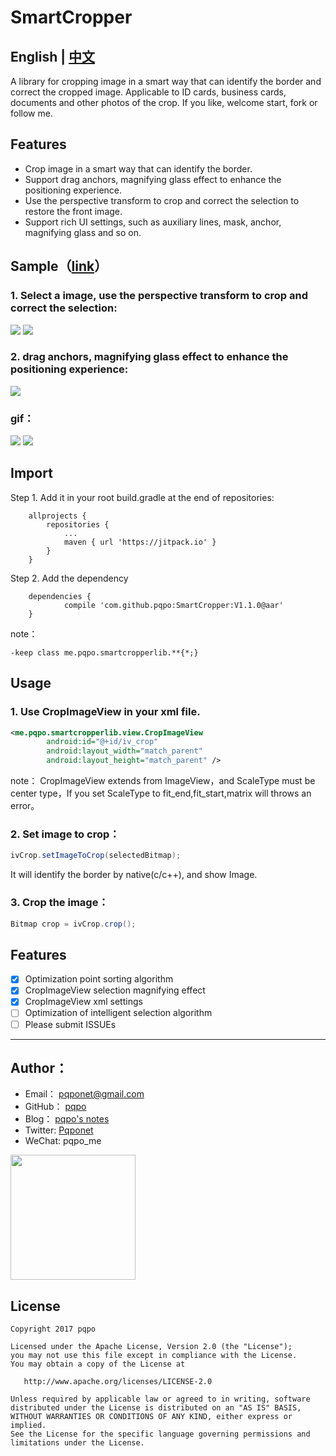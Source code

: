 # SmartCropper

## English | [中文](README.md)

A library for cropping image in a smart way that can identify the border and correct the cropped image. Applicable to ID cards, business cards, documents and other photos of the crop. If you like, welcome start, fork or follow me.


## Features

- Crop image in a smart way that can identify the border.
- Support drag anchors, magnifying glass effect to enhance the positioning experience.
- Use the perspective transform to crop and correct the selection to restore the front image.
- Support rich UI settings, such as auxiliary lines, mask, anchor, magnifying glass and so on.

## Sample（[link](art/SmartCropperSampleV5.apk)）

### 1. Select a image, use the perspective transform to crop and correct the selection:

![](art/smart_crop_1.png)
![](art/cropped_1.png)

### 2. drag anchors, magnifying glass effect to enhance the positioning experience:

![](art/advance_crop_2.png)

### gif：

![](art/smartcropper_photo.gif)
![](art/smartcropper_album_1.gif)

## Import

Step 1. Add it in your root build.gradle at the end of repositories:
```
	allprojects {
		repositories {
			...
			maven { url 'https://jitpack.io' }
		}
	}
```

Step 2. Add the dependency
```
	dependencies {
	        compile 'com.github.pqpo:SmartCropper:V1.1.0@aar'
	}
```

note：

```
-keep class me.pqpo.smartcropperlib.**{*;}
```  

## Usage  

### 1. Use CropImageView in your xml file.  
```xml
<me.pqpo.smartcropperlib.view.CropImageView   
        android:id="@+id/iv_crop"  
        android:layout_width="match_parent" 
        android:layout_height="match_parent" />  
```  

note： CropImageView extends from ImageView，and ScaleType must be center type，If you set ScaleType to fit_end,fit_start,matrix will throws an error。  

### 2. Set image to crop：    

```java
ivCrop.setImageToCrop(selectedBitmap); 
```

It will identify the border by native(c/c++), and show Image.     

### 3. Crop the image：

```java  
Bitmap crop = ivCrop.crop();  
```  

## Features

- [x] Optimization point sorting algorithm
- [x] CropImageView selection magnifying effect
- [x] CropImageView xml settings
- [ ] Optimization of intelligent selection algorithm
- [ ] Please submit ISSUEs

---

## Author：

- Email：    pqponet@gmail.com
- GitHub：  [pqpo](https://github.com/pqpo)
- Blog：    [pqpo's notes](https://pqpo.me)
- Twitter: [Pqponet](https://twitter.com/Pqponet)
- WeChat: pqpo_me

<img src="art/qrcode_for_gh.jpg" width="200">

License
-------

    Copyright 2017 pqpo

    Licensed under the Apache License, Version 2.0 (the "License");
    you may not use this file except in compliance with the License.
    You may obtain a copy of the License at

       http://www.apache.org/licenses/LICENSE-2.0

    Unless required by applicable law or agreed to in writing, software
    distributed under the License is distributed on an "AS IS" BASIS,
    WITHOUT WARRANTIES OR CONDITIONS OF ANY KIND, either express or implied.
    See the License for the specific language governing permissions and
    limitations under the License.




